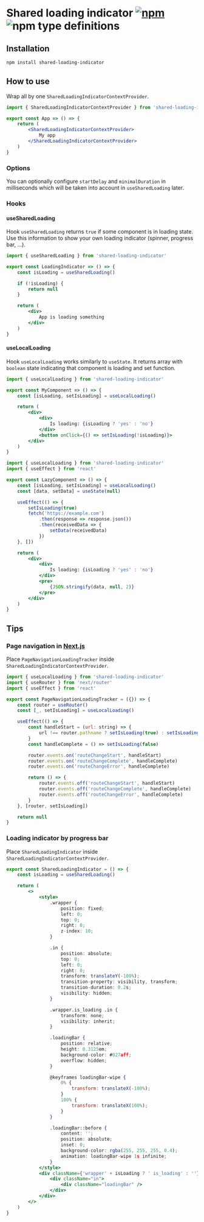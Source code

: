 # Shared loading indicator [![npm](https://img.shields.io/npm/v/shared-loading-indicator.svg)](https://www.npmjs.com/package/shared-loading-indicator) ![npm type definitions](https://img.shields.io/npm/types/shared-loading-indicator.svg)

## Installation

```bash
npm install shared-loading-indicator
```

## How to use

Wrap all by one `SharedLoadingIndicatorContextProvider`.

```jsx
import { SharedLoadingIndicatorContextProvider } from 'shared-loading-indicator'

export const App => () => {
	return (
		<SharedLoadingIndicatorContextProvider>
			My app
		</SharedLoadingIndicatorContextProvider>
	)
}
```

### Options

You can optionally configure `startDelay` and `minimalDuration` in milliseconds which will be taken into account in `useSharedLoading` later.

### Hooks

#### useSharedLoading

Hook `useSharedLoading` returns `true` if some component is in loading state. Use this information to show your own loading indicator (spinner, progress bar, …).

```jsx
import { useSharedLoading } from 'shared-loading-indicator'

export const LoadingIndicator => () => {
	const isLoading = useSharedLoading()

	if (!isLoading) {
		return null
	}

	return (
		<div>
			App is loading something
		</div>
	)
}
```

#### useLocalLoading

Hook `useLocalLoading` works similarly to `useState`. It returns array with `boolean` state indicating that component is loading and set function.

```jsx
import { useLocalLoading } from 'shared-loading-indicator'

export const MyComponent => () => {
	const [isLoading, setIsLoading] = useLocalLoading()

	return (
		<div>
			<div>
				Is loading: {isLoading ? 'yes' : 'no'}
			</div>
			<button onClick={() => setIsLoading(!isLoading)}>
		</div>
	)
}
```

```jsx
import { useLocalLoading } from 'shared-loading-indicator'
import { useEffect } from 'react'

export const LazyComponent => () => {
	const [isLoading, setIsLoading] = useLocalLoading()
	const [data, setData] = useState(null)

	useEffect(() => {
		setIsLoading(true)
		fetch('https://example.com')
			.then(response => response.json())
			.then(receivedData => {
				setData(receivedData)
			})
	}, [])

	return (
		<div>
			<div>
				Is loading: {isLoading ? 'yes' : 'no'}
			</div>
			<pre>
				{JSON.stringify(data, null, 2)}
			</pre>
		</div>
	)
}
```

## Tips

### Page navigation in [Next.js](https://nextjs.org/)

Place `PageNavigationLoadingTracker` inside `SharedLoadingIndicatorContextProvider`.

```jsx
import { useLocalLoading } from 'shared-loading-indicator'
import { useRouter } from 'next/router'
import { useEffect } from 'react'

export const PageNavigationLoadingTracker = ({}) => {
	const router = useRouter()
	const [_, setIsLoading] = useLocalLoading()

	useEffect(() => {
		const handleStart = (url: string) => {
			url !== router.pathname ? setIsLoading(true) : setIsLoading(false)
		}
		const handleComplete = () => setIsLoading(false)

		router.events.on('routeChangeStart', handleStart)
		router.events.on('routeChangeComplete', handleComplete)
		router.events.on('routeChangeError', handleComplete)

		return () => {
			router.events.off('routeChangeStart', handleStart)
			router.events.off('routeChangeComplete', handleComplete)
			router.events.off('routeChangeError', handleComplete)
		}
	}, [router, setIsLoading])

	return null
}
```

### Loading indicator by progress bar

Place `SharedLoadingIndicator` inside `SharedLoadingIndicatorContextProvider`.

```jsx
export const SharedLoadingIndicator = () => {
	const isLoading = useSharedLoading()

	return (
		<>
			<style>
				.wrapper {
					position: fixed;
					left: 0;
					top: 0;
					right: 0;
					z-index: 10;
				}

				.in {
					position: absolute;
					top: 0;
					left: 0;
					right: 0;
					transform: translateY(-100%);
					transition-property: visibility, transform;
					transition-duration: 0.2s;
					visibility: hidden;
				}

				.wrapper.is_loading .in {
					transform: none;
					visibility: inherit;
				}

				.loadingBar {
					position: relative;
					height: 0.3125em;
					background-color: #027aff;
					overflow: hidden;
				}

				@keyframes loadingBar-wipe {
					0% {
						transform: translateX(-100%);
					}
					100% {
						transform: translateX(100%);
					}
				}

				.loadingBar::before {
					content: '';
					position: absolute;
					inset: 0;
					background-color: rgba(255, 255, 255, 0.4);
					animation: loadingBar-wipe 1s infinite;
				}
			</style>
			<div className={'wrapper' + isLoading ? ' is_loading' : ''}>
				<div className="in">
					<div className="loadingBar" />
				</div>
			</div>
		</>
	)
}
```
